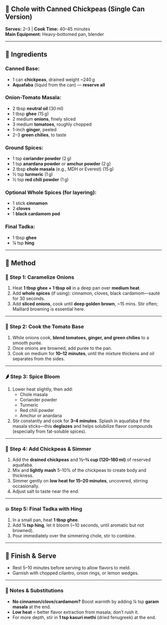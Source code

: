 ## 🍛 **Chole with Canned Chickpeas (Single Can Version)**  
**Serves:** 2–3 | **Cook Time:** 40–45 minutes  
**Main Equipment:** Heavy-bottomed pan, blender

---

## 🧂 **Ingredients**

### Canned Base:
- 1 can **chickpeas**, drained weight ~240 g  
- **Aquafaba** (liquid from the can) — **reserve all**  

### Onion-Tomato Masala:
- 2 tbsp **neutral oil** (30 ml)  
- 1 tbsp **ghee** (15 g)  
- 2 medium **onions**, finely sliced  
- 3 medium **tomatoes**, roughly chopped  
- 1-inch **ginger**, peeled  
- 2–3 **green chilies**, to taste  

### Ground Spices:
- 1 tsp **coriander powder** (2 g)  
- 1 tsp **anardana powder** or **amchur powder** (2 g)  
- 2 tbsp **chole masala** (e.g., MDH or Everest) (15 g)  
- ½ tsp **turmeric** (1 g)  
- ½ tsp **red chili powder** (1 g)  

### Optional Whole Spices (for layering):
- 1 stick **cinnamon**  
- 2 **cloves**  
- 1 **black cardamom pod**  

### Final Tadka:
- 1 tbsp **ghee**  
- ¼ tsp **hing**  

---

## 🔪 **Method**

### 🧅 Step 1: Caramelize Onions
1. Heat **1 tbsp ghee + 1 tbsp oil** in a deep pan over **medium heat**.
2. Add **whole spices** (if using): cinnamon, cloves, black cardamom—sauté for 30 seconds.
3. Add **sliced onions**, cook until **deep golden brown**, ~15 mins. Stir often; Maillard browning is essential here.

---

### 🍅 Step 2: Cook the Tomato Base
1. While onions cook, **blend tomatoes, ginger, and green chilies** to a smooth purée.
2. Once onions are browned, add purée to the pan.
3. Cook on medium for **10–12 minutes**, until the mixture thickens and oil separates from the sides.

---

### 🌶️ Step 3: Spice Bloom
1. Lower heat slightly, then add:
   - Chole masala  
   - Coriander powder  
   - Turmeric  
   - Red chili powder  
   - Amchur or anardana  
2. Stir constantly and cook for **3–4 minutes**. Splash in aquafaba if the masala sticks—this **deglazes** and helps solubilize flavor compounds (especially from fat-soluble spices).

---

### 🥣 Step 4: Add Chickpeas & Simmer
1. Add the **drained chickpeas** and **½–¾ cup (120–180 ml)** of reserved aquafaba.
2. Mix and **lightly mash** 5–10% of the chickpeas to create body and thickness.
3. Simmer gently on **low heat for 15–20 minutes**, uncovered, stirring occasionally.
4. Adjust salt to taste near the end.

---

### 💥 Step 5: Final Tadka with Hing
1. In a small pan, heat **1 tbsp ghee**.
2. Add **¼ tsp hing**, let it bloom (~10 seconds, until aromatic but not browned).
3. Pour immediately over the simmering chole, stir to combine.

---

## 🍋 **Finish & Serve**
- Rest 5–10 minutes before serving to allow flavors to meld.
- Garnish with chopped cilantro, onion rings, or lemon wedges.

---

### 🔄 Notes & Substitutions
- **No cinnamon/clove/cardamom?** Boost warmth by adding ¼ tsp **garam masala** at the end.
- **Low heat** = better flavor extraction from masala; don’t rush it.
- For more depth, stir in **1 tsp kasuri methi** (dried fenugreek) at the end.
